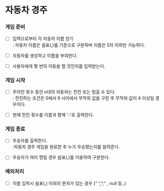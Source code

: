 # 자동차 경주

### 게임 준비    
- [ ] 입력으로부터 각 자동차 이름 얻기    
    : 자동차 이름은 쉼표(,)를 기준으로 구분하며 이름은 5자 이하만 가능하다.
        
- [ ] 자동차를 생성하고 이름을 부여한다.    
- [ ] 사용자에게 몇 번의 이동을 할 것인지를 입력받는다.    
    
### 게임 시작
- [ ] 주어진 횟수 동안 n대의 자동차는 전진 또는 멈출 수 있다.    
    : 전진하는 조건은 0에서 9 사이에서 무작위 값을 구한 후 무작위 값이 4 이상일 경우이다.    
        
- [ ] 현재 전진 횟수를 이름과 함께 '-'로 출력한다.    
    
### 게임 종료
- [ ] 우승자를 출력한다.    
    :자동차 경주 게임을 완료한 후 누가 우승했는지를 알려준다.    
      
- [ ] 우승자가 여러 명일 경우 쉼표(,)를 이용하여 구분한다.    
          
### 예외처리
- [ ] 이름 입력시 쉼표(,) 이외의 문자가 있는 경우 (” “,”;” , null 등..)
